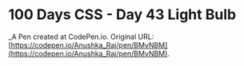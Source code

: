 # 100 Days CSS - Day 43 Light  Bulb
 _A Pen created at CodePen.io. Original URL: [https://codepen.io/Anushka_Raj/pen/BMvNBM](https://codepen.io/Anushka_Raj/pen/BMvNBM).

 